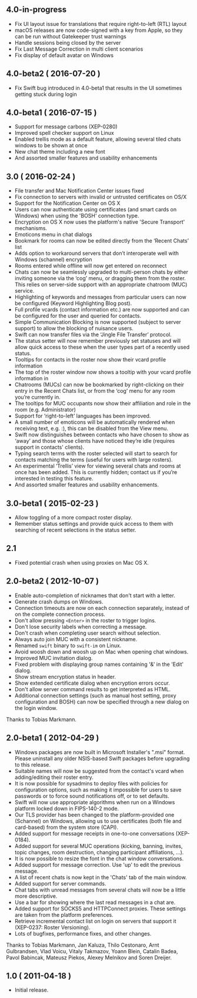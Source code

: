 4.0-in-progress
---------------
- Fix UI layout issue for translations that require right-to-left (RTL) layout
- macOS releases are now code-signed with a key from Apple, so they can be run without Gatekeeper trust warnings
- Handle sessions being closed by the server
- Fix Last Message Correction in multi client scenarios
- Fix display of default avatar on Windows

4.0-beta2 ( 2016-07-20 )
------------------------
- Fix Swift bug introduced in 4.0-beta1 that results in the UI sometimes getting stuck during login

4.0-beta1 ( 2016-07-15 )
------------------------
- Support for message carbons (XEP-0280)
- Improved spell checker support on Linux
- Enabled trellis mode as a default feature, allowing several tiled chats windows to be shown at once
- New chat theme including a new font
- And assorted smaller features and usability enhancements

3.0 ( 2016-02-24 )
------------------
- File transfer and Mac Notification Center issues fixed
- Fix connection to servers with invalid or untrusted certificates on OS/X
- Support for the Notification Center on OS X
- Users can now authenticate using certificates (and smart cards on Windows) when using the 'BOSH' connection type.
- Encryption on OS X now uses the platform's native 'Secure Transport' mechanisms.
- Emoticons menu in chat dialogs
- Bookmark for rooms can now be edited directly from the ‘Recent Chats’ list
- Adds option to workaround servers that don’t interoperate well with Windows (schannel) encryption
- Rooms entered while offline will now get entered on reconnect
- Chats can now be seamlessly upgraded to multi-person chats by either inviting someone via the ‘cog’ menu, or dragging them from the roster. This relies on server-side support with an appropriate chatroom (MUC) service.
- Highlighting of keywords and messages from particular users can now be configured (Keyword Highlighting Blog post).
- Full profile vcards (contact information etc.) are now supported and can be configured for the user and queried for contacts.
- Simple Communication Blocking is now supported (subject to server support) to allow the blocking of nuisance users.
- Swift can now transfer files via the ‘Jingle File Transfer’ protocol.
- The status setter will now remember previously set statuses and will allow quick access to these when the user types part of a recently used status.
- Tooltips for contacts in the roster now show their vcard profile information
- The top of the roster window now shows a tooltip with your vcard profile information in
- Chatrooms (MUCs) can now be bookmarked by right-clicking on their entry in the Recent Chats list, or from the ‘cog’ menu for any room you’re currently in.
- The tooltips for MUC occupants now show their affiliation and role in the room (e.g. Administrator)
- Support for ‘right-to-left’ languages has been improved.
- A small number of emoticons will be automatically rendered when receiving text, e.g. :), this can be disabled from the View menu.
- Swift now distinguishes between contacts who have chosen to show as ‘away’ and those whose clients have noticed they’re idle (requires support in contacts' clients).
- Typing search terms with the roster selected will start to search for contacts matching the terms (useful for users with large rosters).
- An experimental ‘Trellis’ view for viewing several chats and rooms at once has been added. This is currently hidden; contact us if you’re interested in testing this feature.
- And assorted smaller features and usability enhancements.


3.0-beta1 ( 2015-02-23 )
------------------------
- Allow toggling of a more compact roster display.
- Remember status settings and provide quick access to them with searching of recent selections in the status setter.

2.1
---
- Fixed potential crash when using proxies on Mac OS X.

2.0-beta2 ( 2012-10-07 )
------------------------
- Enable auto-completion of nicknames that don't start with a letter.
- Generate crash dumps on Windows.
- Connection timeouts are now on each connection separately, instead of on the complete connection process.
- Don't allow pressing `<Enter>` in the roster to trigger logins.
- Don't lose security labels when correcting a message.
- Don't crash when completing user search without selection.
- Always auto join MUC with a consistent nickname.
- Renamed `swift` binary to `swift-im` on Linux.
- Avoid woosh down and woosh up on Mac when opening chat windows.
- Improved MUC invitation dialog.
- Fixed problem with displaying group names containing '&' in the 'Edit' dialog.
- Show stream encryption status in header.
- Show extended certificate dialog when encryption errors occur.
- Don't allow server command results to get interpreted as HTML.
- Additional connection settings (such as manual host setting, proxy configuration and BOSH) can now be specified through a new dialog on the login window.

Thanks to Tobias Markmann.


2.0-beta1 ( 2012-04-29 )
------------------------
- Windows packages are now built in Microsoft Installer's ".msi" format. Please 
  uninstall any older NSIS-based Swift packages before upgrading to this release.
- Suitable names will now be suggested from the contact's vcard when adding/editing their roster entry.
- It is now possible for sysadmins to deploy files with policies for configuration options, such as 
  making it impossible for users to save passwords or to force sound notifications off, or to set defaults.
- Swift will now use appropriate algorithms when run on a Windows platform locked down in FIPS-140-2 mode.
- Our TLS provider has been changed to the platform-provided one (Schannel) on Windows, 
  allowing us to use certificates (both file and card-based) from the system store (CAPI).
- Added support for message receipts in one-to-one conversations (XEP-0184).
- Added support for several MUC operations (kicking, banning, invites, topic changes, room destruction, 
  changing participant affiliations, ...).
- It is now possible to resize the font in the chat window conversations.
- Added support for message correction. Use 'up' to edit the previous message.
- A list of recent chats is now kept in the 'Chats' tab of the main window.
- Added support for server commands.
- Chat tabs with unread messages from several chats will now be a little more descriptive.
- Use a bar for showing where the last read messages in a chat are.
- Added support for SOCKS5 and HTTPConnect proxies. These settings are taken from the platform preferences.
- Retrieve incremental contact list on login on servers that support it (XEP-0237: Roster Versioning).
- Lots of bugfixes, performance fixes, and other changes.

Thanks to Tobias Markmann, Jan Kaluza, Thilo Cestonaro, Arnt Gulbrandsen, Vlad Voicu, Vitaly Takmazov,
Yoann Blein, Catalin Badea, Pavol Babincak, Mateusz Piekos, Alexey Melnikov and Soren Dreijer.


1.0 ( 2011-04-18 )
------------------
- Initial release.